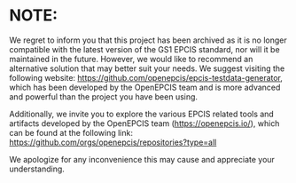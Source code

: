 # NOTE:
We regret to inform you that this project has been archived as it is no longer compatible with the latest version of the GS1 EPCIS standard, nor will it be maintained in the future. However, we would like to recommend an alternative solution that may better suit your needs. We suggest visiting the following website: https://github.com/openepcis/epcis-testdata-generator, which has been developed by the OpenEPCIS team and is more advanced and powerful than the project you have been using.

Additionally, we invite you to explore the various EPCIS related tools and artifacts developed by the OpenEPCIS team (https://openepcis.io/), which can be found at the following link: https://github.com/orgs/openepcis/repositories?type=all

We apologize for any inconvenience this may cause and appreciate your understanding.
